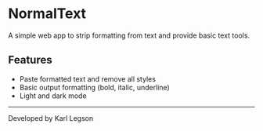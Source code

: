 # NormalText

A simple web app to strip formatting from text and provide basic text tools.

## Features
- Paste formatted text and remove all styles
- Basic output formatting (bold, italic, underline)
- Light and dark mode

---

Developed by Karl Legson 